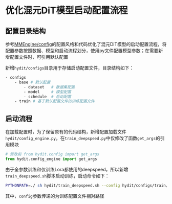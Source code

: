 # 优化混元DiT模型启动配置流程

## 配置目录结构

参考[MMEngine/config](https://github.com/open-mmlab/mmengine/blob/main/mmengine/config/config.py)的配置风格和代码优化了混元DiT模型的启动配置流程，将配置参数按照数据、模型和启动流程划分，使用py文件配置模型参数；在需要新增配置文件时，可引用默认配置

新增`hydit/configs`目录用于存储启动配置文件，目录结构如下：
```bash
- configs
    - base # 默认配置
        - dataset   # 数据集配置
        - model     # 模型配置
        - schedule  # 启动配置
    - train # 基于默认配置文件的训练配置文件
```

## 启动流程

在加载配置时，为了保留原有的代码结构，新增配置加载文件`hydit/config_engine.py`，在`train_deepspeed.py`中仅修改了函数`get_args`的引用模块

```python
# 修改前 from hydit.config import get_args
from hydit.config_engine import get_args
```

由于全参数训练和仅训练Lora都使用的deepspeed，所以新增`train_deepspeed.sh`脚本启动训练，启动命令如下：

```bash
PYTHONPATH=./ sh hydit/train_deepspeed.sh --config hydit/configs/train/train_lora_dit_g2_1024p_single.py 
```

其中，`config`参数传递的为训练配置文件相对路径
